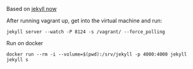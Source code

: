 Based on [jekyll now](https://github.com/barryclark/jekyll-now)

After running vagrant up, get into the virtual machine and run:
```
jekyll server --watch -P 8124 -s /vagrant/ --force_polling
```

Run on docker
```
docker run --rm -i --volume=$(pwd):/srv/jekyll -p 4000:4000 jekyll jekyll s
```
